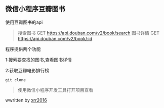 ## 微信小程序豆瓣图书

使用豆瓣图书的api

> 搜索图书
> GET https://api.douban.com/v2/book/search
> 图书详情
> GET https://api.douban.com/v2/book/:id

程序提供两个功能

1:搜索要查找的图书,查看图书详情

2:获取豆瓣电影排行榜

```
git clone
```

> 使用微信小程序开发工具打开项目查看


wwritten by [xrr2016](https://github.com/xrr2016)